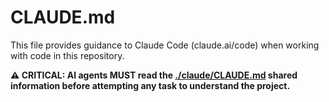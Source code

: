 # CLAUDE.md

This file provides guidance to Claude Code (claude.ai/code) when working with
code in this repository.

**⚠️ CRITICAL: AI agents MUST read the [./claude/CLAUDE.md](./claude/CLAUDE.md)
shared information before attempting any task to understand the project.**

